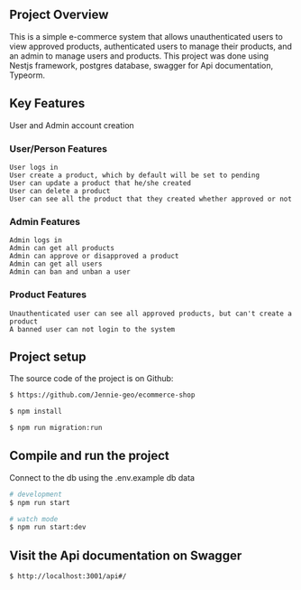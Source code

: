 ## Project Overview

This is a simple e-commerce system that allows unauthenticated users to view approved products, authenticated users to manage their products, and an admin to manage users and products. This project was done using Nestjs framework, postgres database, swagger for Api documentation, Typeorm.

## Key Features

User and Admin account creation

### User/Person Features

    User logs in
    User create a product, which by default will be set to pending
    User can update a product that he/she created
    User can delete a product
    User can see all the product that they created whether approved or not

### Admin Features

    Admin logs in
    Admin can get all products
    Admin can approve or disapproved a product
    Admin can get all users
    Admin can ban and unban a user

### Product Features

    Unauthenticated user can see all approved products, but can't create a product
    A banned user can not login to the system

## Project setup

The source code of the project is on Github:

```bash
$ https://github.com/Jennie-geo/ecommerce-shop
```

```bash
$ npm install
```

```bash
$ npm run migration:run
```

## Compile and run the project

Connect to the db using the .env.example db data

```bash
# development
$ npm run start

# watch mode
$ npm run start:dev
```
## Visit the Api documentation on Swagger

```bash
$ http://localhost:3001/api#/
```

